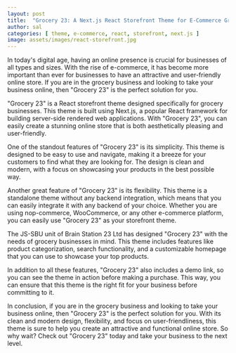 ```yaml
---
layout: post
title:  "Grocery 23: A Next.js React Storefront Theme for E-Commerce Grocery Business"
author: sal
categories: [ theme, e-commerce, react, storefront, next.js ]
image: assets/images/react-storefront.jpg
---
```

In today's digital age, having an online presence is crucial for businesses of all types and sizes. With the rise of e-commerce, it has become more important than ever for businesses to have an attractive and user-friendly online store. If you are in the grocery business and looking to take your business online, then "Grocery 23" is the perfect solution for you.

"Grocery 23" is a React storefront theme designed specifically for grocery businesses. This theme is built using Next.js, a popular React framework for building server-side rendered web applications. With "Grocery 23", you can easily create a stunning online store that is both aesthetically pleasing and user-friendly.

One of the standout features of "Grocery 23" is its simplicity. This theme is designed to be easy to use and navigate, making it a breeze for your customers to find what they are looking for. The design is clean and modern, with a focus on showcasing your products in the best possible way.

Another great feature of "Grocery 23" is its flexibility. This theme is a standalone theme without any backend integration, which means that you can easily integrate it with any backend of your choice. Whether you are using nop-commerce, WooCommerce, or any other e-commerce platform, you can easily use "Grocery 23" as your storefront theme.

The JS-SBU unit of Brain Station 23 Ltd has designed "Grocery 23" with the needs of grocery businesses in mind. This theme includes features like product categorization, search functionality, and a customizable homepage that you can use to showcase your top products.

In addition to all these features, "Grocery 23" also includes a demo link, so you can see the theme in action before making a purchase. This way, you can ensure that this theme is the right fit for your business before committing to it.

In conclusion, if you are in the grocery business and looking to take your business online, then "Grocery 23" is the perfect solution for you. With its clean and modern design, flexibility, and focus on user-friendliness, this theme is sure to help you create an attractive and functional online store. So why wait? Check out "Grocery 23" today and take your business to the next level.


